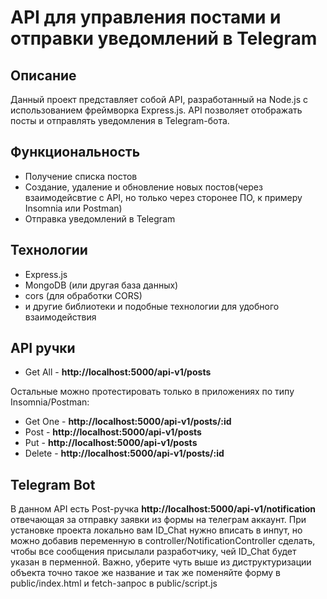 # API для управления постами и отправки уведомлений в Telegram

## Описание

Данный проект представляет собой API, разработанный на Node.js с использованием фреймворка Express.js. API позволяет отображать посты и отправлять уведомления в Telegram-бота. 

## Функциональность

- Получение списка постов
- Создание, удаление и обновление новых постов(через взаимодейсвтие с API, но только через сторонее ПО, к примеру Insomnia или Postman)
- Отправка уведомлений в Telegram

## Технологии

- Express.js
- MongoDB (или другая база данных)
- cors (для обработки CORS)
- и другие библиотеки и подобные технологии для удобного взаимодействия

## API ручки

- Get All - **http://localhost:5000/api-v1/posts**

Остальные можно протестировать только в приложениях по типу Insomnia/Postman:

- Get One - **http://localhost:5000/api-v1/posts/:id**
- Post - **http://localhost:5000/api-v1/posts**
- Put - **http://localhost:5000/api-v1/posts**
- Delete - **http://localhost:5000/api-v1/posts/:id**

## Telegram Bot

В данном API есть Post-ручка **http://localhost:5000/api-v1/notification** отвечающая за отправку заявки из формы на телеграм аккаунт. При установке проекта локально вам ID_Chat нужно вписать в инпут, но можно добавив переменную в controller/NotificationController сделать, чтобы все сообщения присылали разработчику, чей ID_Chat будет указан в перменной. Важно, уберите чуть выше из диструктуризации объекта точно такое же название и так же поменяйте форму в public/index.html и fetch-запрос в public/script.js